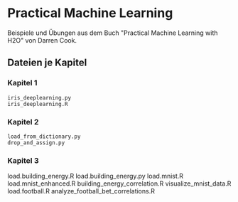 # Practical Machine Learning

Beispiele und Übungen aus dem Buch "Practical Machine Learning with H2O" von Darren Cook.

## Dateien je Kapitel

### Kapitel 1

	iris_deeplearning.py
	iris_deeplearning.R

### Kapitel 2

	load_from_dictionary.py
	drop_and_assign.py

### Kapitel 3

  load.building_energy.R
  load.building_energy.py
  load.mnist.R
  load.mnist_enhanced.R
  building_energy_correlation.R
  visualize_mnist_data.R
  load.football.R
  analyze_football_bet_correlations.R